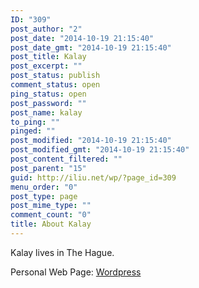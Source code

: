 ```yaml
---
ID: "309"
post_author: "2"
post_date: "2014-10-19 21:15:40"
post_date_gmt: "2014-10-19 21:15:40"
post_title: Kalay
post_excerpt: ""
post_status: publish
comment_status: open
ping_status: open
post_password: ""
post_name: kalay
to_ping: ""
pinged: ""
post_modified: "2014-10-19 21:15:40"
post_modified_gmt: "2014-10-19 21:15:40"
post_content_filtered: ""
post_parent: "15"
guid: http://iliu.net/wp/?page_id=309
menu_order: "0"
post_type: page
post_mime_type: ""
comment_count: "0"
title: About Kalay
---
```


Kalay lives in The Hague.

Personal Web Page: <a href="http://kalay.iliu.net" title="Kalay">Wordpress</a>
